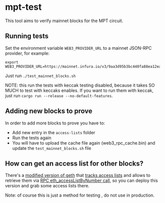 # mpt-test

This tool aims to verify mainnet blocks for the MPT circuit.

## Running tests

Set the environment variable `WEB3_PROVIDER_URL` to a mainnet JSON-RPC provider, for example:
```
export WEB3_PROVIDER_URL=https://mainnet.infura.io/v3/9aa3d95b3bc440fa88ea12eaa4456161
```

Just run `./test_mainnet_blocks.sh`

NOTE: this run the tests with keccak testing disabled, because it takes SO MUCH to test with keccaks enables. If you want to run them with keccak, just run `cargo run --release --no-default-features`.

## Adding new blocks to prove

In order to add more blocks to prove you have to:

- Add new entry in the `access-lists` folder
- Run the tests again
- You will have to upload the cache file again (web3_rpc_cache.bin) and update the `test_mainnet_blocks.sh` file

## How can get an access list for other blocks?

There's a [modified version of geth](https://github.com/adria0/go-ethereum/tree/zklight) that [tracks access lists](https://github.com/adria0/go-ethereum/commit/fd2d7cea3747e1003a817cd18e200bf2b00be03c#diff-c3757dc9e9d868f63bc84a0cc67159c1d5c22cc5d8c9468757098f0492e0658cR1306) and allows to retrieve them via [RPC eth_accessListByNumber call](https://github.com/adria0/go-ethereum/commit/fd2d7cea3747e1003a817cd18e200bf2b00be03c#diff-c426ecd2f7d247753b9ea8c1cc003f21fa412661c1f967d203d4edf8163da344R1587), so you can deploy this version and grab some access lists there.

Note: of course this is just a method for testing , do not use in production.

